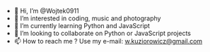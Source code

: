 - 👋 Hi, I’m @Wojtek0911
- 👀 I’m interested in coding, music and photography
- 🌱 I’m currently learning Python and JavaScript
- 💞️ I’m looking to collaborate on Python or JavaScript projects
- 📫 How to reach me ? Use my e-mail: w.kuziorowicz@gmail.com

<!---
Wojtek0911/Wojtek0911 is a ✨ special ✨ repository because its `README.md` (this file) appears on your GitHub profile.
You can click the Preview link to take a look at your changes.
--->
